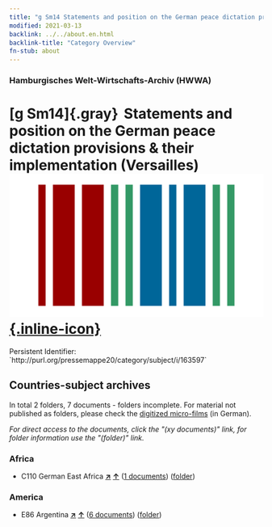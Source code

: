 ```yaml
---
title: "g Sm14 Statements and position on the German peace dictation provisions & their implementation (Versailles)"
modified: 2021-03-13
backlink: ../../about.en.html
backlink-title: "Category Overview"
fn-stub: about
---
```


### Hamburgisches Welt-Wirtschafts-Archiv (HWWA)

# [g Sm14]{.gray}&#8201; Statements and position on the German peace dictation provisions & their implementation (Versailles) &#160; [![Wikidata](/images/Wikidata-logo.svg "Wikidata"){.inline-icon}](http://www.wikidata.org/entity/Q104699684)

<div class="hint">Persistent Identifier: `http://purl.org/pressemappe20/category/subject/i/163597`</div>







## Countries-subject archives





In total 2 folders, 7 documents - folders incomplete.
For material not published as folders, please check the [digitized micro-films](/film/h1_sh.de.html) (in German).

_For direct access to the documents, click the "(xy documents)" link, for folder information use the "(folder)" link._



### Africa

- C110 German East Africa [**&nearr;**](../../../geo/i/141471/about.en.html "German East Africa (all folders)") [**&uarr;**](../../../geo/about.en.html#C110 "Country category system") (<a href="https://pm20.zbw.eu/iiifview/folder/sh/141471,163597" title="about: German East Africa : Statements and position on the German peace dictation provisions &amp; their implementation (Versailles)" target="_blank">1 documents</a>) ([folder](../../../../folder/sh/1414xx/141471/1635xx/163597/about.en.html))

### America

- E86 Argentina [**&nearr;**](../../../geo/i/141692/about.en.html "Argentina (all folders)") [**&uarr;**](../../../geo/about.en.html#E86 "Country category system") (<a href="https://pm20.zbw.eu/iiifview/folder/sh/141692,163597" title="about: Argentina : Statements and position on the German peace dictation provisions &amp; their implementation (Versailles)" target="_blank">6 documents</a>) ([folder](../../../../folder/sh/1416xx/141692/1635xx/163597/about.en.html))








